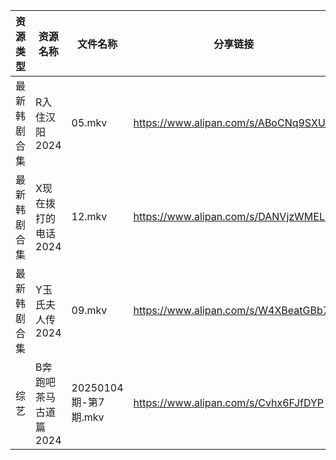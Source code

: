 | 资源类型   | 资源名称          | 文件名称              | 分享链接                                 | 更新时间                |
| ------ | ------------- | ----------------- | ------------------------------------ | ------------------- |
| 最新韩剧合集 | R入住汉阳2024     | 05.mkv            | https://www.alipan.com/s/ABoCNq9SXUm | 2025-01-05 00:06:01 |
| 最新韩剧合集 | X现在拨打的电话2024  | 12.mkv            | https://www.alipan.com/s/DANVjzWMEL4 | 2025-01-05 00:06:11 |
| 最新韩剧合集 | Y玉氏夫人传2024    | 09.mkv            | https://www.alipan.com/s/W4XBeatGBb7 | 2025-01-05 00:06:13 |
| 综艺     | B奔跑吧茶马古道篇2024 | 20250104期-第7期.mkv | https://www.alipan.com/s/Cvhx6FJfDYP | 2025-01-05 00:06:23 |
